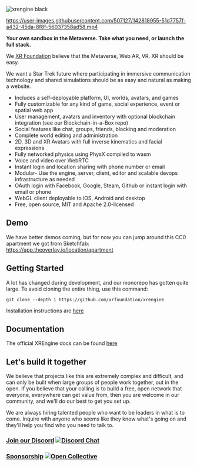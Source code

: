![xrengine black](https://user-images.githubusercontent.com/5104160/142821267-7e131891-0caa-496b-9cda-a82dee8a04b6.png)



https://user-images.githubusercontent.com/507127/142818955-51d7757f-a432-45da-8f8f-56037358ad58.mp4

**Your own sandbox in the Metaverse. Take what you need, or launch the full stack.**

We [XR Foundation](https://github.com/xrfoundation) believe that the Metaverse, Web AR, VR. XR should be easy.

We want a Star Trek future where participating in immersive communication technology and shared simulations should be as easy and natural as making a website.

- Includes a self-deployable platform, UI, worlds, avatars, and games
- Fully customizable for any kind of game, social experience, event or spatial web app
- User management, avatars and inventory with optional blockchain integration (see our Blockchain-in-a-Box repo)
- Social features like chat, groups, friends, blocking and moderation
- Complete world editing and administration
- 2D, 3D and XR Avatars with full inverse kinematics and facial expressions
- Fully networked physics using PhysX compiled to wasm
- Voice and video over WebRTC
- Instant login and location sharing with phone number or email
- Modular- Use the engine, server, client, editor and scalable devops infrastructure as needed
- OAuth login with Facebook, Google, Steam, Github or instant login with email or phone
- WebGL client deployable to iOS, Android and desktop
- Free, open source, MIT and Apache 2.0-licensed

## Demo
We have better demos coming, but for now you can jump around this CC0 apartment we got from Sketchfab:
https://app.theoverlay.io/location/apartment

## Getting Started
A lot has changed during development, and our monorepo has gotten quite large. To avoid cloning the entire thing, use this command:
```
git clone --depth 1 https://github.com/xrfoundation/xrengine
```

Installation instructions are [here](/docs/docs/0_installation/01-installation.md)

## Documentation

The official XREngine docs can be found [here](/docs/docs/0_start-here.md)

## Let's build it together
We believe that projects like this are extremely complex and difficult, and can only be built when large groups of people work together, out in the open. If you believe that your calling is to build a free, open network that everyone, everywhere can get value from, then you are welcome in our community, and we'll do our best to get you set up.

We are always hiring talented people who want to be leaders in what is to come. Inquire with anyone who seems like they know what's going on and they'll help you find who you need to talk to.

### [Join our Discord](https://discord.gg/xrf)  [![Discord Chat](https://img.shields.io/discord/692672143053422678.svg)](https://discord.gg/xrf)

### [Sponsorship](https://opencollective.com/xrfoundation) [![Open Collective](https://opencollective.com/xrfoundation/tiers/badge.svg)](https://opencollective.com/xrfoundation)

